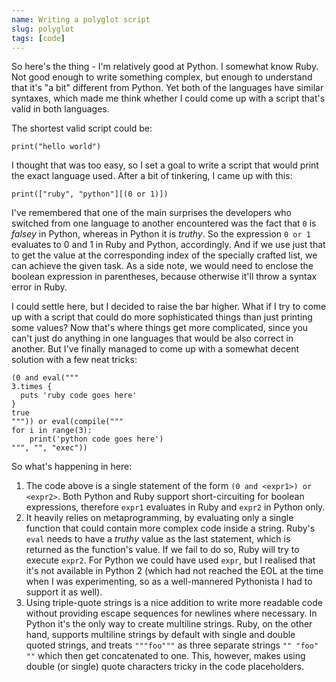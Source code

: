 ```yaml
---
name: Writing a polyglot script
slug: polyglot
tags: [code]
---
```


So here's the thing - I'm relatively good at Python. I somewhat know Ruby.
Not good enough to write something complex, but enough to understand
that it's "a bit" different from Python. Yet both of the languages
have similar syntaxes, which made me think whether I could come up with a script
that's valid in both languages.

The shortest valid script could be:

```
print("hello world")
```

I thought that was too easy, so I set a goal to write a script that would
print the exact language used. After a bit of tinkering, I came up with this:

```
print(["ruby", "python"][(0 or 1)])
```

I've remembered that one of the main surprises the developers who switched
from one language to another encountered was the fact that `0` is *falsey* in Python,
whereas in Python it is *truthy*. So the expression `0 or 1` evaluates to 0 and 1
in Ruby and Python, accordingly. And if we use just that to get the value at
the corresponding index of the specially crafted list, we can achieve the given task.
As a side note, we would need to enclose the boolean expression in parentheses,
because otherwise it'll throw a syntax error in Ruby.

I could settle here, but I decided to raise the bar higher. What if I try to come up 
with a script that could do more sophisticated things
than just printing some values?
Now that's where things get more complicated,
since you can't just do anything in one languages
that would be also correct in another. But I've finally managed to come up with
a somewhat decent solution with a few neat tricks:

```
(0 and eval("""
3.times {
  puts 'ruby code goes here'
}
true
""")) or eval(compile("""
for i in range(3):
    print('python code goes here')
""", "", "exec"))
```

So what's happening in here:

1. The code above is a single statement of the form `(0 and <expr1>) or <expr2>`.
   Both Python and Ruby support short-circuiting for boolean expressions,
   therefore `expr1` evaluates in Ruby and `expr2` in Python only.
2. It heavily relies on metaprogramming, by evaluating only a single function
   that could contain more complex code inside a string.
   Ruby's `eval` needs to have a *truthy* value as the last statement,
   which is returned as the function's value. If we fail to do so,
   Ruby will try to execute `expr2`. For Python we could have used `expr`, but
   I realised that it's not available in Python 2 (which had not reached the EOL at
   the time when I was experimenting, so as a well-mannered Pythonista
   I had to support it as well).
3. Using triple-quote strings is a nice addition to write more readable code
   without providing escape sequences for newlines where necessary.
   In Python it's the only way to create multiline strings.
   Ruby, on the other hand, supports multiline strings by default
   with single and double quoted strings, and treats `"""foo"""`
   as three separate strings `"" "foo" ""` which then get concatenated to one.
   This, however, makes using double (or single) quote characters
   tricky in the code placeholders.

